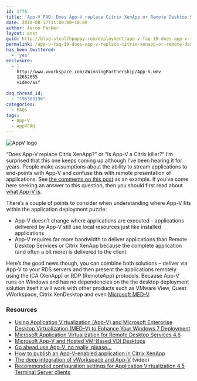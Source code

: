 ```yaml
---
id: 1776
title: 'App-V FAQ: Does App-V replace Citrix XenApp or Remote Desktop Services?'
date: 2010-08-17T11:00:00+10:00
author: Aaron Parker
layout: post
guid: http://blog.stealthpuppy.com/deployment/app-v-faq-19-does-app-v-replace-citrix-xenapp-or-remote-desktop-services
permalink: /app-v-faq-19-does-app-v-replace-citrix-xenapp-or-remote-desktop-services/
has_been_twittered:
  - 'yes'
enclosure:
  - |
    http://www.vworkspace.com/aWinningPartnership/App-V.wmv
    12652655
    video/asf
    
dsq_thread_id:
  - "195383196"
categories:
  - FAQs
tags:
  - App-V
  - AppVFAQ
---
```

![AppV logo]({{site.baseurl}}/media/2010/06/AppVFAQLogo.png)

“Does App-V replace Citrix XenApp?” or “Is App-V a Citrix killer?” I’m surprised that this one keeps coming up although I’ve been hearing it for years. People make assumptions about the ability to stream applications to end-points with App-V and confuse this with remote presentation of applications. See [the comments on this post](http://gotcal.com/index.php/2010/07/testing-app-v-for-dynamics-nav-rtc-2009/) as an example. If you’ve come here seeking an answer to this question, then you should first read about [what App-V is]({{site.baseurl}}/virtualisation/app-v-faq-2-what-is-microsoft-application-virtualization).

There’s a couple of points to consider when understanding where App-V fits within the application deployment puzzle:

  * App-V doesn’t change where applications are executed – applications delivered by App-V still use local resources just like installed applications
  * App-V requires far more bandwidth to deliver applications than Remote Desktop Services or Citrix XenApp because the complete application (and often a bit more) is delivered to the client

Here’s the good news though, you can combine both solutions – deliver via App-V to your RDS servers and then present the applications remotely using the ICA (XenApp) or RDP (RemoteApp) protocols. Because App-V runs on Windows and has no dependencies on the the desktop deployment solution itself it will work with other products such as VMware View, Quest vWorkspace, Citrix XenDesktop and even [Microsoft MED-V](http://technet.microsoft.com/en-us/library/ee872305.aspx).

### Resources

  * [Using Application Virtualization (App-V) and Microsoft Enterprise Desktop Virtualization (MED-V) to Enhance Your Windows 7 Deployment](http://technet.microsoft.com/en-us/library/ee872305.aspx)
  * [Microsoft Application Virtualization for Remote Desktop Services 4.6](http://www.microsoft.com/downloads/details.aspx?displaylang=en&FamilyID=e633164f-9729-43a8-9149-de651944a7fe)
  * [Microsoft App-V and Hosted VM-Based VDI Desktops](http://community.citrix.com/display/ocb/2010/02/17/Microsoft+App-V+and+Hosted+VM-Based+VDI+Desktops)
  * [Go ahead use App-V, no really, please...](http://community.citrix.com/display/ocb/2010/03/12/Go+ahead+use+App-V,+no+really,+please...)
  * [How to publish an App-V-enabled application in Citrix XenApp](http://support.microsoft.com/kb/931576)
  * [The deep integration of vWorkspace and App-V](http://www.vworkspace.com/aWinningPartnership/App-V.wmv) (video)
  * [Recommended configuration settings for Application Virtualization 4.5 Terminal Server clients](http://support.microsoft.com/kb/973366/)